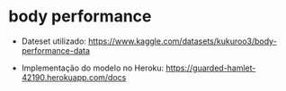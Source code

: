 # body performance

* Dateset utilizado: 
https://www.kaggle.com/datasets/kukuroo3/body-performance-data

* Implementação do modelo no Heroku:
https://guarded-hamlet-42190.herokuapp.com/docs

